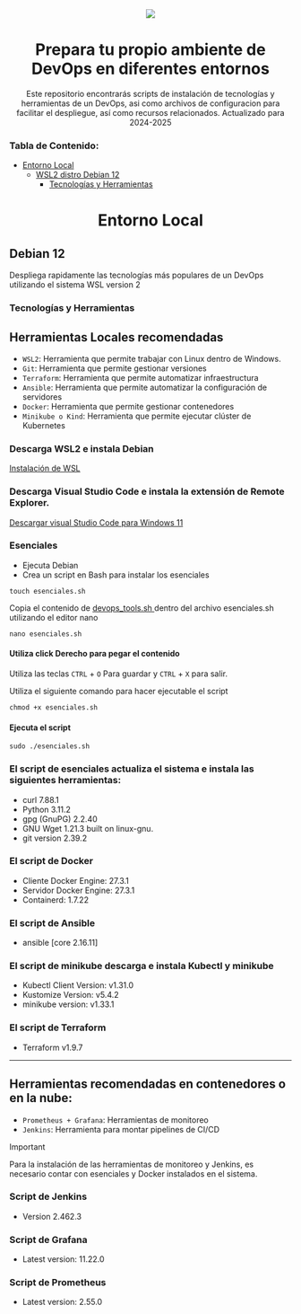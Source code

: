 <div align="center">
  <img src="https://raw.githubusercontent.com/MauricioMC28/maycloud/refs/heads/main/backend/Card_Outline.png?token=GHSAT0AAAAAACZ3KNXWTDWZLOPANE5RZDQGZ2E4VVQ"></img>
  <h1>Prepara tu propio ambiente de DevOps en diferentes entornos</h1>
</div>

<p align="center">
Este repositorio encontrarás scripts de instalación de tecnologías y herramientas de un DevOps, asi como archivos de configuracion para facilitar el despliegue, así como recursos relacionados.
Actualizado para 2024-2025
</p>

### Tabla de Contenido:

- [Entorno Local](#entorno-local)
  - [WSL2 distro Debian 12](##debian-12)
    - [Tecnologías y Herramientas](###tecnologias-y-herramientas)

<div>
  <h1 align="center">Entorno Local</h1>
  <h2>Debian 12</h2>
  Despliega rapidamente las tecnologías más populares de un DevOps utilizando el sistema WSL version 2
  <h3>Tecnologías y Herramientas</h3>
</div>

## Herramientas Locales recomendadas 
- `WSL2`: Herramienta que permite trabajar con Linux dentro de Windows.
- `Git`: Herramienta que permite gestionar versiones
- `Terraform`: Herramienta que permite automatizar infraestructura
- `Ansible`: Herramienta que permite automatizar la configuración de servidores
- `Docker`: Herramienta que permite gestionar contenedores
- `Minikube o Kind`: Herramienta que permite ejecutar clúster de Kubernetes

### Descarga WSL2 e instala Debian
<a href="https://gist.github.com/MauricioMC28/90fee9f004f46a7b392e534298abf892"> Instalación de WSL </a>

### Descarga Visual Studio Code e instala la extensión de Remote Explorer.

<a href="https://code.visualstudio.com/sha/download?build=stable&os=win32-x64-user"> Descargar visual Studio Code para Windows 11 </a>

### Esenciales

- Ejecuta Debian
- Crea un script en Bash para instalar los esenciales

```
touch esenciales.sh
```

Copia el contenido de <a href="https://github.com/MauricioMC28/devops/blob/main/esenciales.sh"> devops_tools.sh </a> dentro del archivo esenciales.sh utilizando el editor nano

```
nano esenciales.sh
```
#### Utiliza click Derecho para pegar el contenido
Utiliza las teclas `CTRL` + `O` Para guardar y `CTRL` + `X` para salir.

Utiliza el siguiente comando para hacer ejecutable el script
```
chmod +x esenciales.sh
```

#### Ejecuta el script
```
sudo ./esenciales.sh
```

### El script de esenciales actualiza el sistema e instala las siguientes herramientas:
- curl 7.88.1
- Python 3.11.2
- gpg (GnuPG) 2.2.40
- GNU Wget 1.21.3 built on linux-gnu.
- git version 2.39.2

### El script de Docker
- Cliente Docker Engine: 27.3.1
- Servidor Docker Engine: 27.3.1
- Containerd: 1.7.22 

### El script de Ansible
- ansible [core 2.16.11]

### El script de minikube descarga e instala Kubectl y minikube
- Kubectl Client Version: v1.31.0
- Kustomize Version: v5.4.2
- minikube version: v1.33.1

### El script de Terraform
- Terraform v1.9.7

---

## Herramientas recomendadas en contenedores o en la nube:
- `Prometheus + Grafana`: Herramientas de monitoreo
- `Jenkins`: Herramienta para montar pipelines de CI/CD

> [!IMPORTANT]
> Para la instalación de las herramientas de monitoreo y Jenkins, es necesario contar con esenciales y Docker instalados en el sistema.

### Script de Jenkins
- Version 2.462.3

### Script de Grafana
- Latest version: 11.22.0

### Script de Prometheus
- Latest version: 2.55.0
